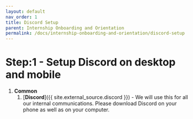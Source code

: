 ```yaml
---
layout: default
nav_order: 1
title: Discord Setup 
parent: Internship Onboarding and Orientation 
permalink: /docs/internship-onboarding-and-orientation/discord-setup
---
```


# Step:1 - Setup Discord on desktop and mobile

1. __Common__
	1. [__Discord__]({{ site.external_source.discord }}) - We will use this for all our internal communications. Please download Discord on your phone as well as on your computer.